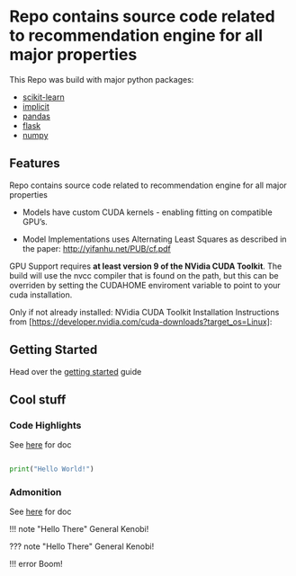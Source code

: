 # Repo contains source code related to recommendation engine for all major properties

This Repo was build with major python packages:

 - [scikit-learn](https://www.mkdocs.org)
 - [implicit](https://squidfunk.github.io/mkdocs-material/)
 - [pandas](https://facelessuser.github.io/pymdown-extensions/)
 - [flask](https://facelessuser.github.io/pymdown-extensions/)
 - [numpy](https://facelessuser.github.io/pymdown-extensions/)


## Features
Repo contains source code related to recommendation engine for all major properties

* Models have custom CUDA kernels - enabling fitting on compatible GPU’s.

* Model Implementations uses Alternating Least Squares as described in the paper: http://yifanhu.net/PUB/cf.pdf

GPU Support requires **at least version 9 of the NVidia CUDA Toolkit**. The build will use the nvcc compiler that is
found on the path, but this can be overriden by setting the CUDAHOME enviroment variable to point to your cuda
installation.

Only if not already installed:
NVidia CUDA Toolkit Installation Instructions from [https://developer.nvidia.com/cuda-downloads?target_os=Linux]:


## Getting Started

Head over the [getting started](getting_started) guide

## Cool stuff

### Code Highlights

See [here](https://squidfunk.github.io/mkdocs-material/reference/code-blocks/) for doc

```python

print("Hello World!")
```

### Admonition

See [here](https://squidfunk.github.io/mkdocs-material/reference/admonitions/) for doc

!!! note "Hello There"
    General Kenobi!

??? note "Hello There"
    General Kenobi!

!!! error
    Boom!

